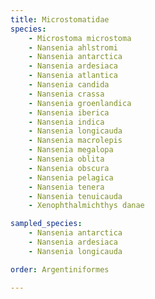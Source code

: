 ```yaml
---
title: Microstomatidae
species:
    - Microstoma microstoma
    - Nansenia ahlstromi
    - Nansenia antarctica
    - Nansenia ardesiaca
    - Nansenia atlantica
    - Nansenia candida
    - Nansenia crassa
    - Nansenia groenlandica
    - Nansenia iberica
    - Nansenia indica
    - Nansenia longicauda
    - Nansenia macrolepis
    - Nansenia megalopa
    - Nansenia oblita
    - Nansenia obscura
    - Nansenia pelagica
    - Nansenia tenera
    - Nansenia tenuicauda
    - Xenophthalmichthys danae

sampled_species:
    - Nansenia antarctica
    - Nansenia ardesiaca
    - Nansenia longicauda

order: Argentiniformes

---
```

